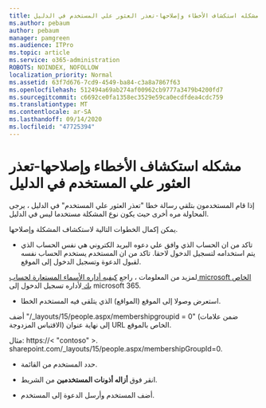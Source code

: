 ```yaml
---
title: مشكله استكشاف الأخطاء وإصلاحها-تعذر العثور علي المستخدم في الدليل
ms.author: pebaum
author: pebaum
manager: pamgreen
ms.audience: ITPro
ms.topic: article
ms.service: o365-administration
ROBOTS: NOINDEX, NOFOLLOW
localization_priority: Normal
ms.assetid: 63f7d676-7cd9-4549-ba84-c3a8a7867f63
ms.openlocfilehash: 512494a69ab274af00962cb9777a3479b4200fd7
ms.sourcegitcommit: c6692ce0fa1358ec3529e59ca0ecdfdea4cdc759
ms.translationtype: MT
ms.contentlocale: ar-SA
ms.lasthandoff: 09/14/2020
ms.locfileid: "47725394"
---
```

# <a name="troubleshoot-issue---user-not-found-in-directory"></a>مشكله استكشاف الأخطاء وإصلاحها-تعذر العثور علي المستخدم في الدليل

إذا قام المستخدمون بتلقي رسالة خطا "تعذر العثور علي المستخدم" في الدليل ، يرجى المحاولة مره أخرى حيث يكون نوع المشكلة مستخدما ليس في الدليل.

يمكن إكمال الخطوات التالية لاستكشاف المشكلة وإصلاحها.

- تاكد من ان الحساب الذي وافق علي دعوه البريد الكتروني هي نفس الحساب الذي يتم استخدامه لتسجيل الدخول لاحقا. تاكد من ان المستخدم يستخدم الحساب نفسه لقبول الدعوة وتسجيل الدخول إلى الموقع. 

لمزيد من المعلومات ، راجع [كيفيه أداره الأسماء المستعارة لحساب microsoft الخاص بك </a> لأداره تسجيل الدخول إلى microsoft 365](https://support.microsoft.com/help/12407/microsoft-account-how-to-manage-aliases). 

- استعرض وصولا إلى الموقع (المواقع) الذي يتلقى فيه المستخدم الخطا. 

أضف "/_layouts/15/people.aspx/membershipgroupid = 0" (ضمن علامات الاقتباس المزدوجة) إلى نهاية عنوان URL الخاص بالموقع. 

مثال: https://< "contoso" >. sharepoint.com/_layouts/15/people.aspx/membershipGroupId=0.

- حدد المستخدم من القائمة.

- انقر فوق **أزاله أذونات المستخدمين** من الشريط. 
-  أضف المستخدم وأرسل الدعوة إلى المستخدم.

